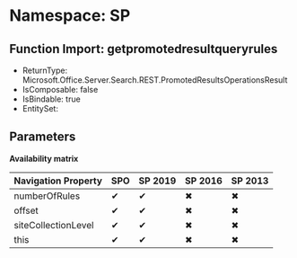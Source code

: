 # Namespace: SP

## Function Import: getpromotedresultqueryrules

- ReturnType: Microsoft.Office.Server.Search.REST.PromotedResultsOperationsResult
- IsComposable: false
- IsBindable: true
- EntitySet: 

## Parameters

**Availability matrix**

Navigation Property | SPO | SP 2019 | SP 2016 | SP 2013
----------|-----|---------|---------|--------
numberOfRules | ✔ | ✔ | ✖ | ✖
offset | ✔ | ✔ | ✖ | ✖
siteCollectionLevel | ✔ | ✔ | ✖ | ✖
this | ✔ | ✔ | ✖ | ✖
